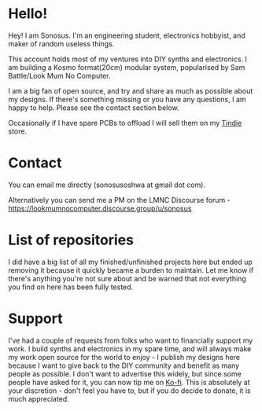 # Hello!

Hey! I am Sonosus. I'm an engineering student, electronics hobbyist, and maker of random useless things.

This account holds most of my ventures into DIY synths and electronics. I am building a Kosmo format(20cm) modular system, popularised by Sam Battle/Look Mum No Computer.

I am a big fan of open source, and try and share as much as possible about my designs. If there's something missing or you have any questions, I am happy to help. Please see the contact section below.

Occasionally if I have spare PCBs to offload I will sell them on my [Tindie](https://tindie.com/stores/sonosus) store.


# Contact

You can email me directly (sonosusoshwa at gmail dot com).

Alternatively you can send me a PM on the LMNC Discourse forum - https://lookmumnocomputer.discourse.group/u/sonosus


# List of repositories

I did have a big list of all my finished/unfinished projects here but ended up removing it because it quickly became a burden to maintain. Let me know if there's anything you're not sure about and be warned that not everything you find on here has been fully tested.

# Support
I've had a couple of requests from folks who want to financially support my work. I build synths and electronics in my spare time, and will always make my work open source for the world to enjoy - I publish my designs here because I want to give back to the DIY community and benefit as many people as possible. 
I don't want to advertise this widely, but since some people have asked for it, you can now tip me on [Ko-fi](ko-fi.com/sonosus). This is absolutely at your discretion - don't feel you have to, but if you do decide to donate, it is much appreciated.
